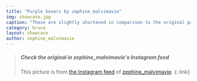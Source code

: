 ```yaml
---
title: "Purple boxers by zephine_malvimavie"
img: showcase.jpg
caption: "These are slightly shortened in comparison to the original pattern"
category: bruce
layout: showcase
author: zephine_malvimavie
---
```


> <h5>Check the original in zephine_malvimavie's Instagram feed</h5>
>
> This picture is from [the Instagram feed](https://www.instagram.com/p/BJcIzihhz-b-2_3G5FtvtsnUz1ZKoqADYPAyZw0/)  of [zephine_malvimavie](https://l.instagram.com/?u=https%3A%2F%2Fwww.youtube.com%2Fchannel%2FUCancZfNxTjcsU5hOKXQC1XA&e=ATO6LCGTMpCyT4m9Y16qjKqSJXFh2OcgKHq2MAD3pxKFY7_M3m7B9JVYQp68yZXm-iC6NaY).
{:.link}
